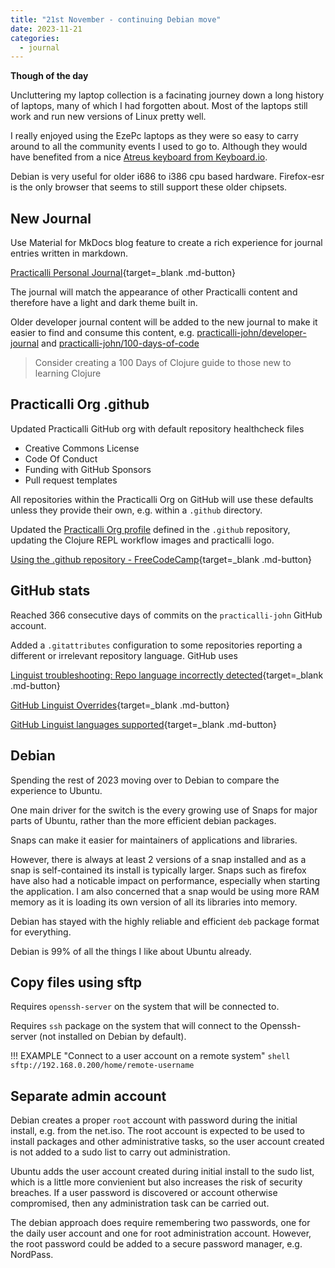 ```yaml
---
title: "21st November - continuing Debian move"
date: 2023-11-21
categories:
  - journal
---
```


**Though of the day**

Uncluttering my laptop collection is a facinating journey down a long history of laptops, many of which  I had forgotten about.  Most of the laptops still work and run new versions of Linux pretty well.

I really enjoyed using the EzePc laptops as they were so easy to carry around to all the community events I used to go to.  Although they would have benefited from a nice [Atreus keyboard from Keyboard.io](https://shop.keyboard.io/products/keyboardio-atreus).

Debian is very useful for older i686 to i386 cpu based hardware.  Firefox-esr is the only browser that seems to still support these older chipsets.


## New Journal

Use Material for MkDocs blog feature to create a rich experience for journal entries written in markdown.

[Practicalli Personal Journal](https://practical.li/personal-journal){target=_blank .md-button} 

The journal will match the appearance of other Practicalli content and therefore have a light and dark theme built in.

Older developer journal content will be added to the new journal to make it easier to find and consume this content, e.g. [practicalli-john/developer-journal](https://github.com/practicalli-john/developer-journal) and [practicalli-john/100-days-of-code](https://github.com/practicalli-john/100-days-of-clojure-code)

> Consider creating a 100 Days of Clojure guide to those new to learning Clojure


## Practicalli Org .github

Updated Practicalli GitHub org with default repository healthcheck files

- Creative Commons License
- Code Of Conduct
- Funding with GitHub Sponsors
- Pull request templates

All repositories within the Practicalli Org on GitHub will use these defaults unless they provide their own, e.g. within a `.github` directory.

Updated the [Practicalli Org profile](https://github.com/practicalli) defined in the `.github` repository, updating the Clojure REPL workflow images and practicalli logo.

[Using the .github repository - FreeCodeCamp](https://www.freecodecamp.org/news/how-to-use-the-dot-github-repository/){target=_blank .md-button} 


## GitHub stats

Reached 366 consecutive days of commits on the `practicalli-john` GitHub account.

Added a `.gitattributes` configuration to some repositories reporting a different or irrelevant repository language.  GitHub uses

[Linguist troubleshooting: Repo language incorrectly detected](https://github.com/github-linguist/linguist/blob/master/docs/troubleshooting.md#my-repository-is-detected-as-the-wrong-language){target=_blank .md-button} 

[GitHub Linguist Overrides](https://github.com/github-linguist/linguist/blob/master/docs/overrides.md){target=_blank .md-button} 

[GitHub Linguist languages supported](https://github.com/github-linguist/linguist/blob/master/lib/linguist/languages.yml){target=_blank .md-button} 


## Debian

Spending the rest of 2023 moving over to Debian to compare the experience to Ubuntu.

One main driver for the switch is the every growing use of Snaps for major parts of Ubuntu, rather than the more efficient debian packages.

Snaps can make it easier for maintainers of applications and libraries.  

However, there is always at least 2 versions of a snap installed and as a snap is self-contained its install is typically larger.  Snaps such as firefox have also had a noticable impact on performance, especially when starting the application.  I am also concerned that a snap would be using more RAM memory as it is loading its own version of all its libraries into memory.

Debian has stayed with the highly reliable and efficient `deb` package format for everything.

Debian is 99% of all the things I like about Ubuntu already.


## Copy files using sftp

Requires `openssh-server` on the system that will be connected to.

Requires `ssh` package on the system that will connect to the Openssh-server (not installed on Debian by default).

!!! EXAMPLE "Connect to a user account on a remote system"
    ```shell
    sftp://192.168.0.200/home/remote-username
    ```

## Separate admin account

Debian creates a proper `root` account with password during the initial install, e.g. from the net.iso.  The root account is expected to be used to install packages and other administrative tasks, so the user account created is not added to a sudo list to carry out administration.

Ubuntu adds the user account created during initial install to the sudo list, which is a little more convienient but also increases the risk of security breaches.  If a user password is discovered or account otherwise compromised, then any administration task can be carried out.

The debian approach does require remembering two passwords, one for the daily user account and one for root administration account.  However, the root password could be added to a secure password manager, e.g. NordPass.

